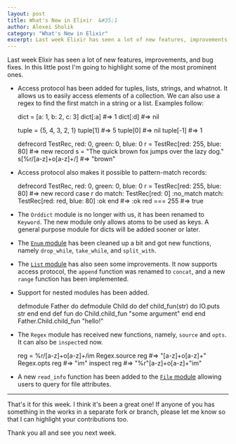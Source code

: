 ```yaml
---
layout: post
title: What's New in Elixir  &#35;1
author: Alexei Sholik
category: "What's New in Elixir"
excerpt: Last week Elixir has seen a lot of new features, improvements, and bug fixes. In this little post I'm going to highlight some of the most prominent ones.
---
```


Last week Elixir has seen a lot of new features, improvements, and bug fixes. In this little post I'm going to highlight some of the most prominent ones.

* Access protocol has been added for tuples, lists, strings, and whatnot. It allows us to easily access elements of a collection. We can also use a regex to find the first match in a string or a list. Examples follow: 


    dict = [a: 1, b: 2, c: 3]
    dict[:a]   #=> 1
    dict[:d]   #=> nil

    tuple = {5, 4, 3, 2, 1}
    tuple[1]   #=> 5
    tuple[0]   #=> nil
    tuple[-1]  #=> 1

    defrecord TestRec, red: 0, green: 0, blue: 0
    r = TestRec[red: 255, blue: 80]  #=> new record
    s = "The quick brown fox jumps over the lazy dog."
    s[%r/[a-z]+o[a-z]+/]  #=> "brown"

* Access protocol also makes it possible to pattern-match records:


    defrecord TestRec, red: 0, green: 0, blue: 0
    r = TestRec[red: 255, blue: 80]  #=> new record
    case r do
    match: TestRec[red: 0]
      :no_match
    match: TestRec[red: red, blue: 80]
      :ok
    end
    #=> :ok
    red === 255  #=> true

* The `Orddict` module is no longer with us, it has been renamed to `Keyword`. The new module only allows atoms to be used as keys. A general purpose module for dicts will be added sooner or later. 

* The [`Enum` module](https://github.com/elixir-lang/elixir/blob/6f5611317a3d3102f60dbb319f88f2ca1d561c11/lib/enum.ex) has been cleaned up a bit and got new functions, namely `drop_while`, `take_while`, and `split_with`.

* The [`List` module](https://github.com/elixir-lang/elixir/blob/28eaff894e527643ba58b85fb975b5963679542b/lib/list.ex) has also seen some improvements. It now supports access protocol, the `append` function was renamed to `concat`, and a new `range` function has been implemented. 

* Support for nested modules has been added.

    defmodule Father do
      defmodule Child do
        def child_fun(str) do
          IO.puts str
        end
      end
      def fun do
        Child.child_fun "some argument"
      end
    end
    Father.Child.child_fun "hello!"

* The `Regex` module has received new functions, namely, `source` and `opts`. It can also be `inspect`ed now.

    reg = %r/[a-z]+o[a-z]+/im
    Regex.source reg  #=> "[a-z]+o[a-z]+"
    Regex.opts reg    #=> "im"
    inspect reg       #=> "%r\"[a-z]+o[a-z]+\"im"

* A new `read_info` function has been added to the [`File` module](https://github.com/elixir-lang/elixir/blob/35b22c598defd8be07d46d2e7e8fc0ddf9ec4e80/lib/file.ex) allowing 
users to query for file attributes.

---

That's it for this week. I think it's been a great one! If anyone of you has something in the works in a separate fork or branch, please let me know so that I can highlight your contributions too.

Thank you all and see you next week.
